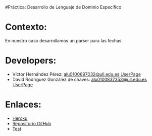 #Práctica: Desarrollo de Lenguaje de Dominio Específico

Contexto:
=========

En nuestro caso desarrollamos un parser para las fechas.

Developers:
============

* Víctor Hernández Pérez: alu0100697032@ull.edu.es   [UserPage](http://alu0100697032.github.io/)
* David Rodríguez González de chaves: alu0100837353@ull.edu.es   [UserPage](http://alu0100837353.github.io/)


Enlaces:
========


* [Heroku](https://proyecto-david-victor.herokuapp.com/)
* [Repositorio GitHub](https://github.com/alu0100697032/proyecto_pl)
* [Test]()


